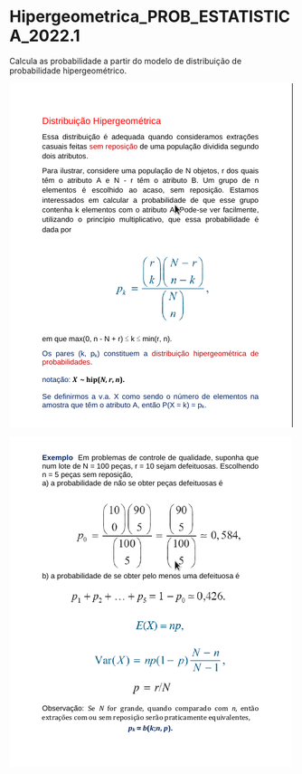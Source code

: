 # Hipergeometrica_PROB_ESTATISTICA_2022.1
Calcula as probabilidade a partir do modelo de distribuição de probabilidade hipergeométrico.

![Definição formal do modelo hipergeométrico](https://raw.githubusercontent.com/alcantar0/Hipergeometrica_PROB_ESTATISTICA_2022.1/main/1%20HP.png)

![Exemplo](https://github.com/alcantar0/Hipergeometrica_PROB_ESTATISTICA_2022.1/blob/88187ef49828a915ab97d7972e784f92f2abac51/EXEMPLO%20HP.png)
